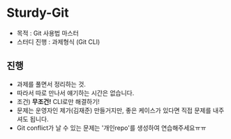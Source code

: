 # Sturdy-Git
- 목적 : Git 사용법 마스터
- 스터디 진행 : 과제형식 (Git CLI)

## 진행
- 과제를 풀면서 정리하는 것.
- 따라서 따로 만나서 얘기하는 시간은 없습니다.
- 조건) **무조건!** CLI로만 해결하기!
- 문제는 운영자인 제가(김재준) 만들거지만, 좋은 케이스가 있다면 직접 문제를 내주셔도 됩니다.
- Git conflict가 날 수 있는 문제는 '개인repo'를 생성하여 연습해주세요ㅠㅠ

